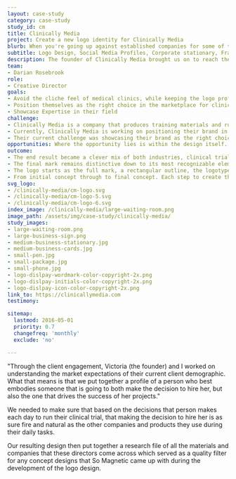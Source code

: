 ```yaml
---
layout: case-study
category: case-study
study_id: cm
title: Clinically Media
project: Create a new logo identity for Clinically Media
blurb: When you're going up against established companies for some of the biggest clients with really high stakes, you need to be confident and relevant, yet you need to stand out enough to get noticed. We wanted to focus on showcasing Clinically Media’s brand as the right choice to Medical directors or VPs of clinical operations. Their services provide a very thought out and data focused approach to clinical trial recruiting campaigns for smaller biotech's and startups who are making a difference in the world.
subtitle: Logo Design, Social Media Profiles, Corporate stationary, Framework and Wayfinding
description: The founder of Clinically Media brought us on to reach their goal of repositioning themselves as the right choice within their market.
team:
- Darian Rosebrook
role:
- Creative Director
goals:
- Avoid the cliche feel of medical clinics, while keeping the logo professional and within reach of the industry
- Position themselves as the right choice in the marketplace for clinical research trials
- Showcase Expertise in their field
challenge:
- Clinically Media is a company that produces training materials and run recruitment campaigns for clinical research trials.
- Currently, Clinically Media is working on positioning their brand in order to be running alongside their competition rather than behind it.
- Their current challenge was showcasing their brand as the right choice to Medical directors or VPs of clinical operations who deal with federal regulations, vast marketplace competition, and medical related information and products most of the day.
opportunities: Where the opportunity lies is within the design itself. We need something that both blended in, but drew enough attention from the mainstream design aesthetic that fills most of the intended market's intake of information. We sought out to fulfill that need for something different, but within the space.
outcome:
- The end result became a clever mix of both industries, clinical trials and marketing with small hidden elements tying the initals back into the icons. This design has been vetted up against those of the industry leaders and allows the logo to remain a prominent choice within the industry, along with tying their expertise within the familiar ecosystem of rivaling brands.
- The final mark remains distinctive down to its most recognizable elements. With consideration to various mediums that the logo design will be applied to, as the display size reduces in size, the detail of the logo reduces until the most distinctive parts remain.
- The logo starts as the full mark, a rectangular outline, the logotype 'Clinically Media', and the bar graph remain as the full lockup. The secondary mark of the outine, the initial 'C' and the bar graph, all down to the outer line and bar graph which doubles as the initials 'C' and 'M'.
- From initial concept through to final concept. Each step to create the line-work, the bar graph 'M', and  the choice of typeface blend both the familiarity of the clinical trial market to appealing to their need for data driven results when hiring companies to facilitate their recruitment campaigns.
svg_logo:
- /clinically-media/cm-logo.svg
- /clinically-media/cm-logo-5.svg
- /clinically-media/cm-logo-6.svg
index_image: /clinically-media/large-waiting-room.png
image_path: /assets/img/case-study/clinically-media/
study_images:
- large-waiting-room.png
- large-business-sign.png
- medium-business-stationary.jpg
- medium-business-cards.jpg
- small-pen.jpg
- small-package.jpg
- small-phone.jpg
- logo-dislpay-wordmark-color-copyright-2x.png
- logo-dislpay-initials-color-copyright-2x.png
- logo-dislpay-icon-color-copyright-2x.png
link_to: https://clinicallymedia.com
testimony:

sitemap:
  lastmod: 2016-05-01
  priority: 0.7
  changefreq: 'monthly'
  exclude: 'no'

---
```

"Through the client engagement, Victoria (the founder) and I worked on understanding the market expectations of their current client demographic. What that means is that we put together a profile of a person who best embodies someone that is going to both make the decision to hire her, but also the one that drives the success of her projects."

We needed to make sure that based on the decisions that person makes each day to run their clinical trial, that making the decision to hire her is as sure fire and natural as the other companies and products they use during their daily tasks.

Our resulting design then put together a research file of all the materials and companies that these directors come across which served as a quality filter for any concept designs that So Magnetic came up with during the development of the logo design.
